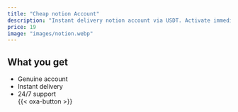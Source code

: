 ```yaml
---
title: "Cheap notion Account"
description: "Instant delivery notion account via USDT. Activate immediately."
price: 19
image: "images/notion.webp"
---
```

## What you get
- Genuine account  
- Instant delivery  
- 24/7 support  
{{< oxa-button >}}
